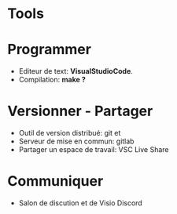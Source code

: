 # Tools

# Programmer

- Editeur de text: **VisualStudioCode**.
- Compilation: **make ?**

# Versionner - Partager

- Outil de version distribué: git et 
- Serveur de mise en commun: gitlab
- Partager un espace de travail: VSC Live Share

# Communiquer

- Salon de discution et de Visio Discord
